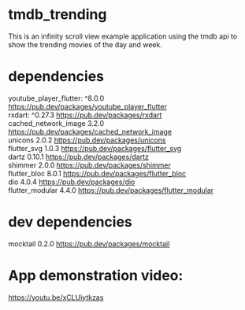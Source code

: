 # tmdb_trending
This is an infinity scroll view  example application using the tmdb api to show the trending movies of the day and week.

# dependencies

youtube_player_flutter: ^8.0.0 https://pub.dev/packages/youtube_player_flutter <br>
rxdart: ^0.27.3 https://pub.dev/packages/rxdart <br>
cached_network_image 3.2.0 https://pub.dev/packages/cached_network_image <br>
unicons 2.0.2 https://pub.dev/packages/unicons <br>
flutter_svg 1.0.3 https://pub.dev/packages/flutter_svg <br>
dartz 0.10.1 https://pub.dev/packages/dartz <br>
shimmer 2.0.0 https://pub.dev/packages/shimmer <br>
flutter_bloc 8.0.1 https://pub.dev/packages/flutter_bloc <br>
dio 4.0.4 https://pub.dev/packages/dio <br>
flutter_modular 4.4.0 https://pub.dev/packages/flutter_modular <br>

# dev dependencies

mocktail 0.2.0 https://pub.dev/packages/mocktail

# App demonstration video:

https://youtu.be/xCLUiytkzas
